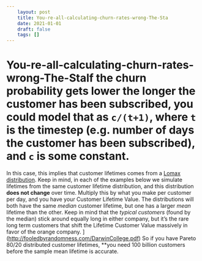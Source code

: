 ```yaml
---
 	layout: post
 	title: You-re-all-calculating-churn-rates-wrong-The-Sta
 	date: 2021-01-01
 	draft: false
 	tags: []
---
```


# You-re-all-calculating-churn-rates-wrong-The-StaIf the churn probability gets lower the longer the customer has been subscribed, you could model that as `c/(t+1)`, where `t` is the timestep (e.g. number of days the customer has been subscribed), and `c` is some constant.
In this case, this implies that customer lifetimes comes from a [Lomax distribution](https://en.wikipedia.org/wiki/Lomax_distribution).
Keep in mind, in each of the examples below we simulate lifetimes from the same customer lifetime distribution, and this distribution **does not change** over time.
Multiply this by what you make per customer per day, and you have your Customer Lifetime Value.
The distributions will both have the same *median* customer lifetime, but one has a larger *mean* lifetime than the other.
Keep in mind that the *typical customers* (found by the median) stick around equally long in either company, but it’s the rare long term customers that shift the Lifetime Customer Value massively in favor of the orange company.
](http://fooledbyrandomness.com/DarwinCollege.pdf) So if you have Pareto 80/20 distributed customer lifetimes, **you need 100 billion customers before the sample mean lifetime is accurate.
